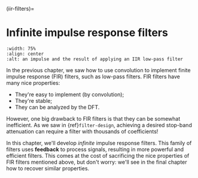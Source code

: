 (iir-filters)=
# Infinite impulse response filters
```{image} ../images/chapter11.svg
:width: 75%
:align: center
:alt: an impulse and the result of applying an IIR low-pass filter
```

In the previous chapter, we saw how to use convolution to implement finite impulse response (FIR) filters, such as low-pass filters.
FIR filters have many nice properties:

- They're easy to implement (by convolution);
- They're stable;
- They can be analyzed by the DFT.

However, one big drawback to FIR filters is that they can be somewhat inefficient.
As we saw in {ref}`filter-design`, achieving a desired stop-band attenuation can require a filter with thousands of coefficients!

In this chapter, we'll develop *infinite* impulse response filters.
This family of filters uses **feedback** to process signals, resulting in more powerful and efficient filters.
This comes at the cost of sacrificing the nice properties of FIR filters mentioned above, but don't worry: we'll see in the final chapter how to recover similar properties.